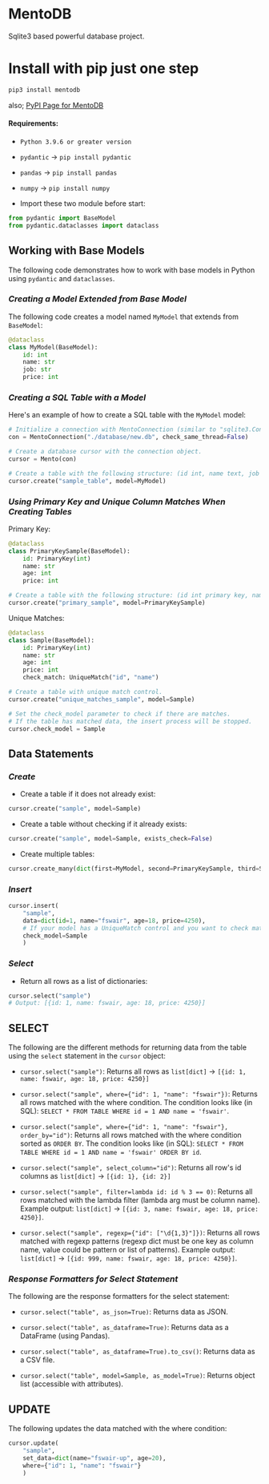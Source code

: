 # MentoDB
Sqlite3 based powerful database project.

# Install with pip just one step

```cmd
pip3 install mentodb
```
also;
[PyPI Page for MentoDB](https://pypi.org/project/mentodb)

#### Requirements:
* `Python 3.9.6 or greater version`
* `pydantic` -> `pip install pydantic`
* `pandas` -> `pip install pandas`
* `numpy` -> `pip install numpy`

* Import these two module before start:
```python
from pydantic import BaseModel
from pydantic.dataclasses import dataclass
```

## Working with Base Models
The following code demonstrates how to work with base models in Python using `pydantic` and `dataclasses`.

### _Creating a Model Extended from Base Model_
The following code creates a model named `MyModel` that extends from `BaseModel`:
```python
@dataclass
class MyModel(BaseModel):
    id: int
    name: str
    job: str
    price: int
```
### _Creating a SQL Table with a Model_
Here's an example of how to create a SQL table with the `MyModel` model:
```python
# Initialize a connection with MentoConnection (similar to "sqlite3.Connection")
con = MentoConnection("./database/new.db", check_same_thread=False)

# Create a database cursor with the connection object.
cursor = Mento(con)

# Create a table with the following structure: (id int, name text, job text, price int)
cursor.create("sample_table", model=MyModel)
```
### _Using Primary Key and Unique Column Matches When Creating Tables_
Primary Key:
```python
@dataclass
class PrimaryKeySample(BaseModel):
    id: PrimaryKey(int)
    name: str
    age: int
    price: int

# Create a table with the following structure: (id int primary key, name text, age int, price int)
cursor.create("primary_sample", model=PrimaryKeySample)
```
Unique Matches:
```python
@dataclass
class Sample(BaseModel):
    id: PrimaryKey(int)
    name: str
    age: int
    price: int
    check_match: UniqueMatch("id", "name")

# Create a table with unique match control.
cursor.create("unique_matches_sample", model=Sample)

# Set the check_model parameter to check if there are matches.
# If the table has matched data, the insert process will be stopped.
cursor.check_model = Sample
```
## Data Statements
### _Create_
* Create a table if it does not already exist:
```python
cursor.create("sample", model=Sample)
```
* Create a table without checking if it already exists:
```python
cursor.create("sample", model=Sample, exists_check=False)
```
* Create multiple tables:
```python
cursor.create_many(dict(first=MyModel, second=PrimaryKeySample, third=Sample))
```
### _Insert_
```python
cursor.insert(
    "sample",
    data=dict(id=1, name="fswair", age=18, price=4250),
    # If your model has a UniqueMatch control and you want to check matches, set the model with the check_model keyword argument.
    check_model=Sample
    )
```
### _Select_
* Return all rows as a list of dictionaries:
```python
cursor.select("sample")
# Output: [{id: 1, name: fswair, age: 18, price: 4250}]
```
## SELECT
The following are the different methods for returning data from the table using the `select` statement in the `cursor` object:
* `cursor.select("sample")`: Returns all rows as `list[dict]` -> `[{id: 1, name: fswair, age: 18, price: 4250}]`

* `cursor.select("sample", where={"id": 1, "name": "fswair"})`: Returns all rows matched with the where condition. The condition looks like (in SQL): `SELECT * FROM TABLE WHERE id = 1 AND name = 'fswair'`.

* `cursor.select("sample", where={"id": 1, "name": "fswair"}, order_by="id")`: Returns all rows matched with the where condition sorted as `ORDER BY`. The condition looks like (in SQL): `SELECT * FROM TABLE WHERE id = 1 AND name = 'fswair' ORDER BY id`.

* `cursor.select("sample", select_column="id")`: Returns all row's id columns as `list[dict]` -> `[{id: 1}, {id: 2}]`

* `cursor.select("sample", filter=lambda id: id % 3 == 0)`: Returns all rows matched with the lambda filter (lambda arg must be column name). Example output: `list[dict]` -> `[{id: 3, name: fswair, age: 18, price: 4250}]`.

* `cursor.select("sample", regexp={"id": ["\d{1,3}"]})`: Returns all rows matched with regexp patterns (regexp dict must be one key as column name, value could be pattern or list of patterns). Example output: `list[dict]` -> `[{id: 999, name: fswair, age: 18, price: 4250}]`.

### _Response Formatters for Select Statement_
The following are the response formatters for the select statement:
* `cursor.select("table", as_json=True)`: Returns data as JSON.

* `cursor.select("table", as_dataframe=True)`: Returns data as a DataFrame (using Pandas).

* `cursor.select("table", as_dataframe=True).to_csv()`: Returns data as a CSV file.

* `cursor.select("table", model=Sample, as_model=True)`: Returns object list (accessible with attributes).
## UPDATE
The following updates the data matched with the where condition:
```python
cursor.update(
    "sample",
    set_data=dict(name="fswair-up", age=20),
    where={"id": 1, "name": "fswair"}
    )
```
